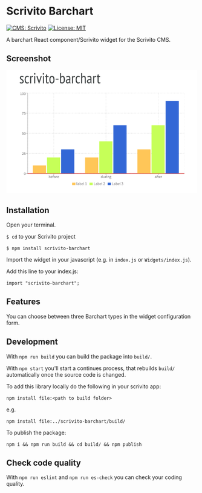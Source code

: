 # Scrivito Barchart
[![CMS: Scrivito](https://img.shields.io/badge/CMS-Scrivito-brightgreen.svg)](https://scrivito.com) [![License: MIT](https://img.shields.io/badge/License-MIT-blue.svg)](https://opensource.org/licenses/MIT)

A barchart React component/Scrivito widget for the Scrivito CMS.

## Screenshot

![Screenshot](https://raw.githubusercontent.com/mdwp/scrivito-barchart/master/barchart-screenshot.png)

## Installation

Open your terminal.

`$ cd` to your Scrivito project

```
$ npm install scrivito-barchart
```

Import the widget in your javascript (e.g. in `index.js` or `Widgets/index.js`).

Add this line to your index.js:

```
import "scrivito-barchart";
```

## Features
You can choose between three Barchart types in the widget configuration form.

## Development

With `npm run build` you can build the package into `build/`.

With `npm start` you'll start a continues process, that rebuilds `build/` automatically once the source code is changed.

To add this library locally do the following in your scrivito app:

```
npm install file:<path to build folder>
```

e.g.

```
npm install file:../scrivito-barchart/build/
```

To publish the package:

```
npm i && npm run build && cd build/ && npm publish
```

## Check code quality

With `npm run eslint` and `npm run es-check` you can check your coding quality.